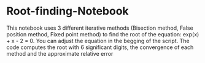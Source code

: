 # Root-finding-Notebook

This notebook uses 3 different iterative methods (Bisection method, False position method, Fixed point method) to find the root of the equation: exp(x) + x - 2 = 0. You can adjust the equation in the begging of the script. The code computes  the root with 6 significant digits, the convergence of each method and the approximate relative error

